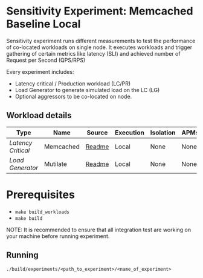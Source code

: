# Sensitivity Experiment: Memcached Baseline Local

Sensitivity experiment runs different measurements to test the performance of co-located workloads on single node.
It executes workloads and trigger gathering of certain metrics like latency (SLI) and achieved number of Request per Second (QPS/RPS)

Every experiment includes:
- Latency critical / Production workload (LC/PR)
- Load Generator to generate simulated load on the LC (LG)
- Optional aggressors to be co-located on node.

## Workload details

| Type | Name  | Source | Execution | Isolation | APMs |
| --- | --- | --- | --- | --- | --- |
| *Latency Critical* | Memcached | [Readme](../../../workloads/data_caching/memcached) | Local | None | None |
| *Load Generator* | Mutilate | [Readme](../../../workloads/data_caching/memcached) | Local | None | None |

# Prerequisites
- `make build_workloads`
- `make build`

NOTE: It is recommended to ensure that all integration test are working on your machine before running experiment.

## Running

`./build/experiments/<path_to_experiment>/<name_of_experiment>`


